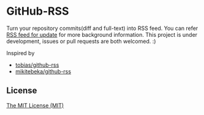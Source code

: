 # GitHub-RSS

Turn your repository commits(diff and full-text) into RSS feed. You can refer [RSS feed for update](https://github.com/billryan/algorithm-exercise/issues/20) for more background information. This project is under development, issues or pull requests are both welcomed. :)

Inspired by 

- [tobias/github-rss](https://github.com/tobias/github-rss)
- [mikitebeka/github-rss](https://github.com/mikitebeka/github-rss)

## License

[The MIT License (MIT)](http://opensource.org/licenses/MIT)
